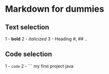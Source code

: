 # Markdown for dummies
## Text selection
 
1 - **bold**
2 - *italicized*
3 - Heading #, ## ..

## Code selection 

1 - `code`
2 - ```
my
first 
project
java	
```
